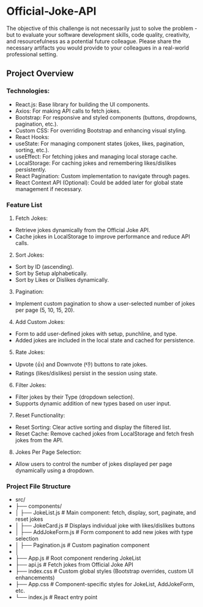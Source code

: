 # Official-Joke-API
The objective of this challenge is not necessarily just to solve the problem - but to evaluate your software development skills, code quality, creativity, and resourcefulness as a potential future colleague. Please share the necessary artifacts you would provide to your colleagues in a real-world professional setting.

## Project Overview
### Technologies:
* React.js: Base library for building the UI components.
* Axios: For making API calls to fetch jokes.
* Bootstrap: For responsive and styled components (buttons, dropdowns, pagination, etc.).
* Custom CSS: For overriding Bootstrap and enhancing visual styling.
* React Hooks:
* useState: For managing component states (jokes, likes, pagination, sorting, etc.).
* useEffect: For fetching jokes and managing local storage cache.
* LocalStorage: For caching jokes and remembering likes/dislikes persistently.
* React Pagination: Custom implementation to navigate through pages.
* React Context API (Optional): Could be added later for global state management if necessary.


### Feature List
1. Fetch Jokes:

* Retrieve jokes dynamically from the Official Joke API.
* Cache jokes in LocalStorage to improve performance and reduce API calls.

2. Sort Jokes:

* Sort by ID (ascending).
* Sort by Setup alphabetically.
* Sort by Likes or Dislikes dynamically.

3.  Pagination:
* Implement custom pagination to show a user-selected number of jokes per page (5, 10, 15, 20).

4. Add Custom Jokes:
* Form to add user-defined jokes with setup, punchline, and type.
* Added jokes are included in the local state and cached for persistence.

5. Rate Jokes:

* Upvote (👍) and Downvote (👎) buttons to rate jokes.
* Ratings (likes/dislikes) persist in the session using state.
6. Filter Jokes:

* Filter jokes by their Type (dropdown selection).
* Supports dynamic addition of new types based on user input.
7. Reset Functionality:

* Reset Sorting: Clear active sorting and display the filtered list.
* Reset Cache: Remove cached jokes from LocalStorage and fetch fresh jokes from the API.
8. Jokes Per Page Selection:

* Allow users to control the number of jokes displayed per page dynamically using a dropdown.

### Project File Structure
* src/
* ├── components/
* │   ├── JokeList.js        # Main component: fetch, display, sort, paginate, and reset jokes
* │   ├── JokeCard.js        # Displays individual joke with likes/dislikes buttons
* │   ├── AddJokeForm.js     # Form component to add new jokes with type selection
* │   ├── Pagination.js      # Custom pagination component
* │
* ├── App.js                 # Root component rendering JokeList
* ├── api.js                 # Fetch jokes from Official Joke API
* ├── index.css              # Custom global styles (Bootstrap overrides, custom UI enhancements)
* ├── App.css                # Component-specific styles for JokeList, AddJokeForm, etc.
* └── index.js               # React entry point
